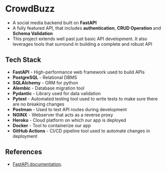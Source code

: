 # CrowdBuzz
* A social media backend built on **FastAPI**
* A fully featured API, that includes **authentication**, **CRUD Operation** and **Schema Validation**
* This project extends well past just basic API development. It also leverages tools that surround in building a complete and robust API

## Tech Stack
- **FastAPI** - High-performance web framework used to build APIs
- **PostgreSQL** - Relational DBMS
- **SQLAlchemy** - ORM for python
- **Alembic** - Database migration tool
- **Pydantic** - Library used for data validation 
- **Pytest** - Automated testing tool used to write tests to make sure there are no breaking changes
- **Postman** - Used to test API routes during development
- **NGINX** - Webserver that acts as a reverse proxy
- **Heroku** - Cloud platform on which our app is deployed
- **Docker** - Tool to containerize our app 
- **GitHub Actions** - CI/CD pipeline tool used to automate changes in deployment

## References
* [FastAPI documentation](https://fastapi.tiangolo.com/tutorial/).